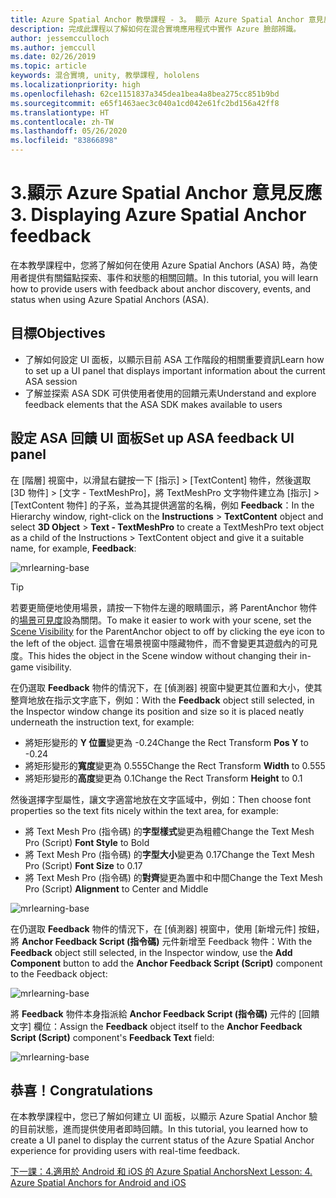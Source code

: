 ```yaml
---
title: Azure Spatial Anchor 教學課程 - 3。 顯示 Azure Spatial Anchor 意見反應
description: 完成此課程以了解如何在混合實境應用程式中實作 Azure 臉部辨識。
author: jessemcculloch
ms.author: jemccull
ms.date: 02/26/2019
ms.topic: article
keywords: 混合實境, unity, 教學課程, hololens
ms.localizationpriority: high
ms.openlocfilehash: 62ce1151837a345dea1bea4a8bea275cc851b9bd
ms.sourcegitcommit: e65f1463aec3c040a1cd042e61fc2bd156a42ff8
ms.translationtype: HT
ms.contentlocale: zh-TW
ms.lasthandoff: 05/26/2020
ms.locfileid: "83866898"
---
```

# <a name="3-displaying-azure-spatial-anchor-feedback"></a><span data-ttu-id="841e0-105">3.顯示 Azure Spatial Anchor 意見反應</span><span class="sxs-lookup"><span data-stu-id="841e0-105">3. Displaying Azure Spatial Anchor feedback</span></span>

<span data-ttu-id="841e0-106">在本教學課程中，您將了解如何在使用 Azure Spatial Anchors (ASA) 時，為使用者提供有關錨點探索、事件和狀態的相關回饋。</span><span class="sxs-lookup"><span data-stu-id="841e0-106">In this tutorial, you will learn how to provide users with feedback about anchor discovery, events, and status when using Azure Spatial Anchors (ASA).</span></span>

## <a name="objectives"></a><span data-ttu-id="841e0-107">目標</span><span class="sxs-lookup"><span data-stu-id="841e0-107">Objectives</span></span>

* <span data-ttu-id="841e0-108">了解如何設定 UI 面板，以顯示目前 ASA 工作階段的相關重要資訊</span><span class="sxs-lookup"><span data-stu-id="841e0-108">Learn how to set up a UI panel that displays important information about the current ASA session</span></span>
* <span data-ttu-id="841e0-109">了解並探索 ASA SDK 可供使用者使用的回饋元素</span><span class="sxs-lookup"><span data-stu-id="841e0-109">Understand and explore feedback elements that the ASA SDK makes available to users</span></span>

## <a name="set-up-asa-feedback-ui-panel"></a><span data-ttu-id="841e0-110">設定 ASA 回饋 UI 面板</span><span class="sxs-lookup"><span data-stu-id="841e0-110">Set up ASA feedback UI panel</span></span>

<span data-ttu-id="841e0-111">在 [階層] 視窗中，以滑鼠右鍵按一下 [指示] > [TextContent] 物件，然後選取 [3D 物件] > [文字 - TextMeshPro]，將 TextMeshPro 文字物件建立為 [指示] > [TextContent 物件] 的子系，並為其提供適當的名稱，例如 **Feedback**：</span><span class="sxs-lookup"><span data-stu-id="841e0-111">In the Hierarchy window, right-click on the **Instructions** > **TextContent** object and select **3D Object** > **Text - TextMeshPro** to create a TextMeshPro text object as a child of the Instructions > TextContent object and give it a suitable name, for example, **Feedback**:</span></span>

![mrlearning-base](images/mrlearning-asa/tutorial3-section1-step1-1.png)

> [!TIP]
> <span data-ttu-id="841e0-113">若要更簡便地使用場景，請按一下物件左邊的眼睛圖示，將 ParentAnchor 物件的<a href="https://docs.unity3d.com/Manual/SceneVisibility.html" target="_blank">場景可見度</a>設為關閉。</span><span class="sxs-lookup"><span data-stu-id="841e0-113">To make it easier to work with your scene, set the  <a href="https://docs.unity3d.com/Manual/SceneVisibility.html" target="_blank">Scene Visibility</a> for the ParentAnchor object to off by clicking the eye icon to the left of the object.</span></span> <span data-ttu-id="841e0-114">這會在場景視窗中隱藏物件，而不會變更其遊戲內的可見度。</span><span class="sxs-lookup"><span data-stu-id="841e0-114">This hides the object in the Scene window without changing their in-game visibility.</span></span>

<span data-ttu-id="841e0-115">在仍選取 **Feedback** 物件的情況下，在 [偵測器] 視窗中變更其位置和大小，使其整齊地放在指示文字底下，例如：</span><span class="sxs-lookup"><span data-stu-id="841e0-115">With the **Feedback** object still selected, in the Inspector window change its position and size so it is placed neatly underneath the instruction text, for example:</span></span>

* <span data-ttu-id="841e0-116">將矩形變形的 **Y 位置**變更為 -0.24</span><span class="sxs-lookup"><span data-stu-id="841e0-116">Change the Rect Transform **Pos Y** to -0.24</span></span>
* <span data-ttu-id="841e0-117">將矩形變形的**寬度**變更為 0.555</span><span class="sxs-lookup"><span data-stu-id="841e0-117">Change the Rect Transform **Width** to 0.555</span></span>
* <span data-ttu-id="841e0-118">將矩形變形的**高度**變更為 0.1</span><span class="sxs-lookup"><span data-stu-id="841e0-118">Change the Rect Transform **Height** to 0.1</span></span>

<span data-ttu-id="841e0-119">然後選擇字型屬性，讓文字適當地放在文字區域中，例如：</span><span class="sxs-lookup"><span data-stu-id="841e0-119">Then choose font properties so the text fits nicely within the text area, for example:</span></span>

* <span data-ttu-id="841e0-120">將 Text Mesh Pro (指令碼) 的**字型樣式**變更為粗體</span><span class="sxs-lookup"><span data-stu-id="841e0-120">Change the Text Mesh Pro (Script) **Font Style** to Bold</span></span>
* <span data-ttu-id="841e0-121">將 Text Mesh Pro (指令碼) 的**字型大小**變更為 0.17</span><span class="sxs-lookup"><span data-stu-id="841e0-121">Change the Text Mesh Pro (Script) **Font Size** to 0.17</span></span>
* <span data-ttu-id="841e0-122">將 Text Mesh Pro (指令碼) 的**對齊**變更為置中和中間</span><span class="sxs-lookup"><span data-stu-id="841e0-122">Change the Text Mesh Pro (Script) **Alignment** to Center and Middle</span></span>

![mrlearning-base](images/mrlearning-asa/tutorial3-section1-step1-2.png)

<span data-ttu-id="841e0-124">在仍選取 **Feedback** 物件的情況下，在 [偵測器] 視窗中，使用 [新增元件] 按鈕，將 **Anchor Feedback Script (指令碼)** 元件新增至 Feedback 物件：</span><span class="sxs-lookup"><span data-stu-id="841e0-124">With the **Feedback** object still selected, in the Inspector window, use the **Add Component** button to add the **Anchor Feedback Script (Script)** component to the Feedback object:</span></span>

![mrlearning-base](images/mrlearning-asa/tutorial3-section1-step1-3.png)

<span data-ttu-id="841e0-126">將 **Feedback** 物件本身指派給 **Anchor Feedback Script (指令碼)** 元件的 [回饋文字] 欄位：</span><span class="sxs-lookup"><span data-stu-id="841e0-126">Assign the **Feedback** object itself to the **Anchor Feedback Script (Script)** component's **Feedback Text** field:</span></span>

![mrlearning-base](images/mrlearning-asa/tutorial3-section1-step1-4.png)

## <a name="congratulations"></a><span data-ttu-id="841e0-128">恭喜！</span><span class="sxs-lookup"><span data-stu-id="841e0-128">Congratulations</span></span>

<span data-ttu-id="841e0-129">在本教學課程中，您已了解如何建立 UI 面板，以顯示 Azure Spatial Anchor 驗的目前狀態，進而提供使用者即時回饋。</span><span class="sxs-lookup"><span data-stu-id="841e0-129">In this tutorial, you learned how to create a UI panel to display the current status of the Azure Spatial Anchor experience for providing users with real-time feedback.</span></span>

[<span data-ttu-id="841e0-130">下一課：4.適用於 Android 和 iOS 的 Azure Spatial Anchors</span><span class="sxs-lookup"><span data-stu-id="841e0-130">Next Lesson: 4. Azure Spatial Anchors for Android and iOS</span></span>](mrlearning-asa-ch4.md)
